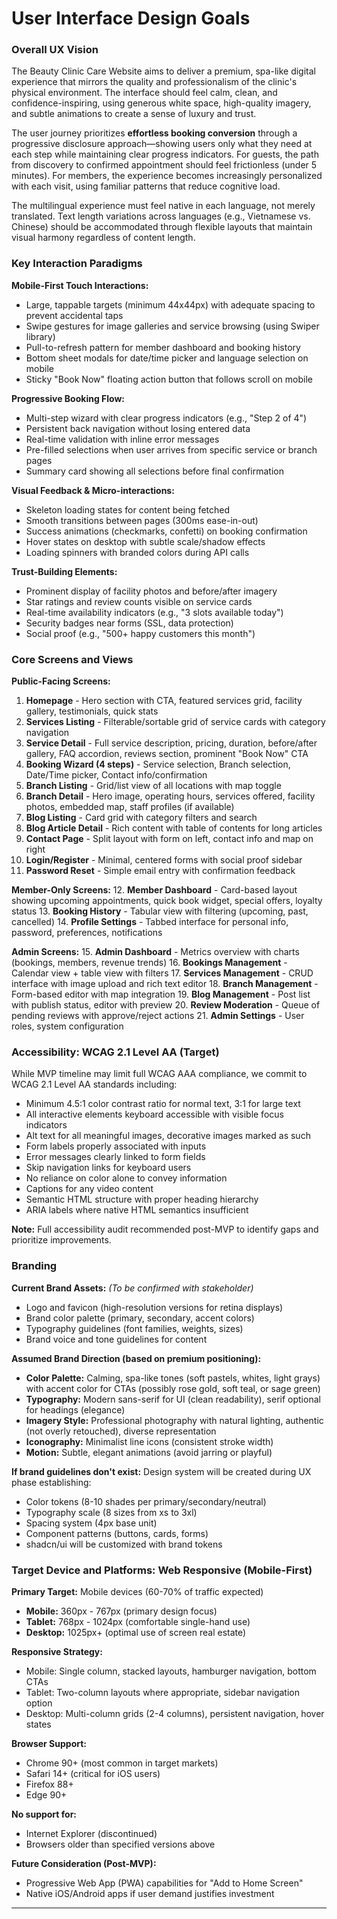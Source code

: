 # User Interface Design Goals

### Overall UX Vision

The Beauty Clinic Care Website aims to deliver a premium, spa-like digital experience that mirrors the quality and professionalism of the clinic's physical environment. The interface should feel calm, clean, and confidence-inspiring, using generous white space, high-quality imagery, and subtle animations to create a sense of luxury and trust. 

The user journey prioritizes **effortless booking conversion** through a progressive disclosure approach—showing users only what they need at each step while maintaining clear progress indicators. For guests, the path from discovery to confirmed appointment should feel frictionless (under 5 minutes). For members, the experience becomes increasingly personalized with each visit, using familiar patterns that reduce cognitive load.

The multilingual experience must feel native in each language, not merely translated. Text length variations across languages (e.g., Vietnamese vs. Chinese) should be accommodated through flexible layouts that maintain visual harmony regardless of content length.

### Key Interaction Paradigms

**Mobile-First Touch Interactions:**
- Large, tappable targets (minimum 44x44px) with adequate spacing to prevent accidental taps
- Swipe gestures for image galleries and service browsing (using Swiper library)
- Pull-to-refresh pattern for member dashboard and booking history
- Bottom sheet modals for date/time picker and language selection on mobile
- Sticky "Book Now" floating action button that follows scroll on mobile

**Progressive Booking Flow:**
- Multi-step wizard with clear progress indicators (e.g., "Step 2 of 4")
- Persistent back navigation without losing entered data
- Real-time validation with inline error messages
- Pre-filled selections when user arrives from specific service or branch pages
- Summary card showing all selections before final confirmation

**Visual Feedback & Micro-interactions:**
- Skeleton loading states for content being fetched
- Smooth transitions between pages (300ms ease-in-out)
- Success animations (checkmarks, confetti) on booking confirmation
- Hover states on desktop with subtle scale/shadow effects
- Loading spinners with branded colors during API calls

**Trust-Building Elements:**
- Prominent display of facility photos and before/after imagery
- Star ratings and review counts visible on service cards
- Real-time availability indicators (e.g., "3 slots available today")
- Security badges near forms (SSL, data protection)
- Social proof (e.g., "500+ happy customers this month")

### Core Screens and Views

**Public-Facing Screens:**
1. **Homepage** - Hero section with CTA, featured services grid, facility gallery, testimonials, quick stats
2. **Services Listing** - Filterable/sortable grid of service cards with category navigation
3. **Service Detail** - Full service description, pricing, duration, before/after gallery, FAQ accordion, reviews section, prominent "Book Now" CTA
4. **Booking Wizard (4 steps)** - Service selection, Branch selection, Date/Time picker, Contact info/confirmation
5. **Branch Listing** - Grid/list view of all locations with map toggle
6. **Branch Detail** - Hero image, operating hours, services offered, facility photos, embedded map, staff profiles (if available)
7. **Blog Listing** - Card grid with category filters and search
8. **Blog Article Detail** - Rich content with table of contents for long articles
9. **Contact Page** - Split layout with form on left, contact info and map on right
10. **Login/Register** - Minimal, centered forms with social proof sidebar
11. **Password Reset** - Simple email entry with confirmation feedback

**Member-Only Screens:**
12. **Member Dashboard** - Card-based layout showing upcoming appointments, quick book widget, special offers, loyalty status
13. **Booking History** - Tabular view with filtering (upcoming, past, cancelled)
14. **Profile Settings** - Tabbed interface for personal info, password, preferences, notifications

**Admin Screens:**
15. **Admin Dashboard** - Metrics overview with charts (bookings, members, revenue trends)
16. **Bookings Management** - Calendar view + table view with filters
17. **Services Management** - CRUD interface with image upload and rich text editor
18. **Branch Management** - Form-based editor with map integration
19. **Blog Management** - Post list with publish status, editor with preview
20. **Review Moderation** - Queue of pending reviews with approve/reject actions
21. **Admin Settings** - User roles, system configuration

### Accessibility: WCAG 2.1 Level AA (Target)

While MVP timeline may limit full WCAG AAA compliance, we commit to WCAG 2.1 Level AA standards including:
- Minimum 4.5:1 color contrast ratio for normal text, 3:1 for large text
- All interactive elements keyboard accessible with visible focus indicators
- Alt text for all meaningful images, decorative images marked as such
- Form labels properly associated with inputs
- Error messages clearly linked to form fields
- Skip navigation links for keyboard users
- No reliance on color alone to convey information
- Captions for any video content
- Semantic HTML structure with proper heading hierarchy
- ARIA labels where native HTML semantics insufficient

**Note:** Full accessibility audit recommended post-MVP to identify gaps and prioritize improvements.

### Branding

**Current Brand Assets:** *(To be confirmed with stakeholder)*
- Logo and favicon (high-resolution versions for retina displays)
- Brand color palette (primary, secondary, accent colors)
- Typography guidelines (font families, weights, sizes)
- Brand voice and tone guidelines for content

**Assumed Brand Direction (based on premium positioning):**
- **Color Palette:** Calming, spa-like tones (soft pastels, whites, light grays) with accent color for CTAs (possibly rose gold, soft teal, or sage green)
- **Typography:** Modern sans-serif for UI (clean readability), serif optional for headings (elegance)
- **Imagery Style:** Professional photography with natural lighting, authentic (not overly retouched), diverse representation
- **Iconography:** Minimalist line icons (consistent stroke width)
- **Motion:** Subtle, elegant animations (avoid jarring or playful)

**If brand guidelines don't exist:** Design system will be created during UX phase establishing:
- Color tokens (8-10 shades per primary/secondary/neutral)
- Typography scale (8 sizes from xs to 3xl)
- Spacing system (4px base unit)
- Component patterns (buttons, cards, forms)
- shadcn/ui will be customized with brand tokens

### Target Device and Platforms: Web Responsive (Mobile-First)

**Primary Target:** Mobile devices (60-70% of traffic expected)
- **Mobile:** 360px - 767px (primary design focus)
- **Tablet:** 768px - 1024px (comfortable single-hand use)
- **Desktop:** 1025px+ (optimal use of screen real estate)

**Responsive Strategy:**
- Mobile: Single column, stacked layouts, hamburger navigation, bottom CTAs
- Tablet: Two-column layouts where appropriate, sidebar navigation option
- Desktop: Multi-column grids (2-4 columns), persistent navigation, hover states

**Browser Support:**
- Chrome 90+ (most common in target markets)
- Safari 14+ (critical for iOS users)
- Firefox 88+
- Edge 90+

**No support for:**
- Internet Explorer (discontinued)
- Browsers older than specified versions above

**Future Consideration (Post-MVP):**
- Progressive Web App (PWA) capabilities for "Add to Home Screen"
- Native iOS/Android apps if user demand justifies investment

---
